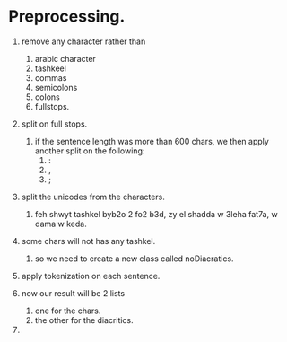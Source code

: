 # Preprocessing. 
1. remove any character rather than
   1.  arabic character 
   2.  tashkeel
   3.  commas
   4.  semicolons
   5.  colons
   6.  fullstops. 
2. split on full stops.
   1. if the sentence length was more than 600 chars, we then apply another split on the following:
      1. :
      2. ,
      3. ; 
3. split the unicodes from the characters. 
   1. feh shwyt tashkel byb2o 2 fo2 b3d, zy el shadda w 3leha fat7a, w dama w keda. 
4. some chars will not has any tashkel. 
   1. so we need to create a new class called noDiacratics. 
5. apply tokenization on each sentence. 

6. now our result will be 2 lists 
   1. one for the chars.
   2. the other for the diacritics. 

7. 

